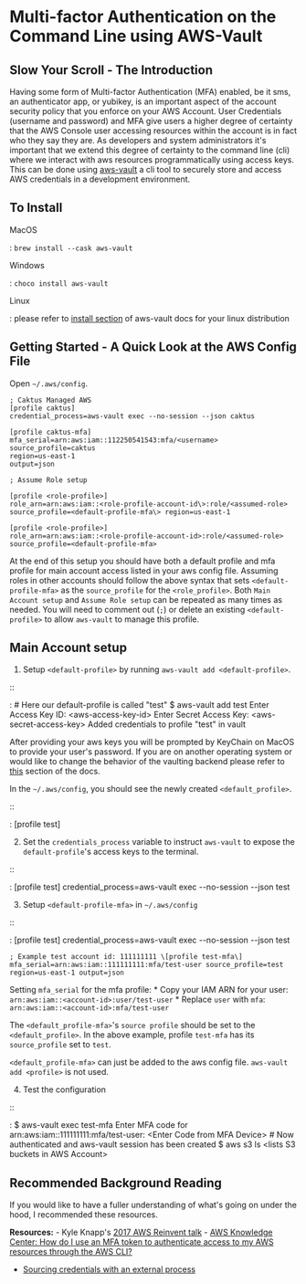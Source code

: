 Multi-factor Authentication on the Command Line using AWS-Vault
===============================================================

Slow Your Scroll - The Introduction
-----------------------------------

Having some form of Multi-factor Authentication (MFA) enabled, be it
sms, an authenticator app, or yubikey, is an important aspect of the
account security policy that you enforce on your AWS Account. User
Credentials (username and password) and MFA give users a higher degree
of certainty that the AWS Console user accessing resources within the
account is in fact who they say they are. As developers and system
administrators it\'s important that we extend this degree of certainty
to the command line (cli) where we interact with aws resources
programmatically using access keys. This can be done using
[aws-vault](https://github.com/99designs/aws-vault) a cli tool to
securely store and access AWS credentials in a development environment.

To Install
----------

MacOS

:   `brew install --cask aws-vault`

Windows

:   `choco install aws-vault`

Linux

:   please refer to [install
    section](https://github.com/99designs/aws-vault#installing) of
    aws-vault docs for your linux distribution

Getting Started - A Quick Look at the AWS Config File
-----------------------------------------------------

Open `~/.aws/config`.

```config
; Caktus Managed AWS
[profile caktus]
credential_process=aws-vault exec --no-session --json caktus

[profile caktus-mfa]
mfa_serial=arn:aws:iam::112250541543:mfa/<username>
source_profile=caktus
region=us-east-1
output=json

; Assume Role setup

[profile <role-profile>]
role_arn=arn:aws:iam::<role-profile-account-id\>:role/<assumed-role>
source_profile=<default-profile-mfa\> region=us-east-1

[profile <role-profile>]
role_arn=arn:aws:iam::<role-profile-account-id>:role/<assumed-role>
source_profile=<default-profile-mfa>
```


At the end of this setup you should have both a default profile and mfa
profile for main account access listed in your aws config file. Assuming
roles in other accounts should follow the above syntax that sets
`<default-profile-mfa>` as the `source_profile` for the
`<role_profile>`. Both `Main Account setup` and `Assume Role setup` can
be repeated as many times as needed. You will need to comment out (`;`)
or delete an existing `<default-profile>` to allow `aws-vault` to manage
this profile.

Main Account setup
------------------

1.  Setup `<default-profile>` by running
    `aws-vault add <default-profile>`.

::

:   \# Here our default-profile is called \"test\" \$ aws-vault add test
    Enter Access Key ID: \<aws-access-key-id\> Enter Secret Access Key:
    \<aws-secret-access-key\> Added credentials to profile \"test\" in
    vault

After providing your aws keys you will be prompted by KeyChain on MacOS
to provide your user\'s password. If you are on another operating system
or would like to change the behavior of the vaulting backend please
refer to
[this](https://github.com/99designs/aws-vault#vaulting-backends) section
of the docs.

In the `~/.aws/config`, you should see the newly created
`<default_profile>`.

::

:   \[profile test\]

2.  Set the `credentials_process` variable to instruct `aws-vault` to
    expose the `default-profile`\'s access keys to the terminal.

::

:   \[profile test\] credential_process=aws-vault exec \--no-session
    \--json test

3.  Setup `<default-profile-mfa>` in `~/.aws/config`

::

:   \[profile test\] credential_process=aws-vault exec \--no-session
    \--json test

    ; Example test account id: 111111111 \[profile test-mfa\]
    mfa_serial=arn:aws:iam::111111111:mfa/test-user source_profile=test
    region=us-east-1 output=json

Setting `mfa_serial` for the mfa profile: \* Copy your IAM ARN for your
user: `arn:aws:iam::<account-id>:user/test-user` \* Replace `user` with
`mfa`: `arn:aws:iam::<account-id>:mfa/test-user`

The `<default_profile-mfa>`\'s `source profile` should be set to the
`<default_profile>`. In the above example, profile `test-mfa` has its
`source_profile` set to `test`.

`<default_profile-mfa>` can just be added to the aws config file.
`aws-vault add <profile>` is not used.

4.  Test the configuration

::

:   \$ aws-vault exec test-mfa Enter MFA code for
    arn:aws:iam::111111111:mfa/test-user: \<Enter Code from MFA Device\>
    \# Now authenticated and aws-vault session has been created \$ aws
    s3 ls \<lists S3 buckets in AWS Account\>

Recommended Background Reading
------------------------------

If you would like to have a fuller understanding of what\'s going on
under the hood, I recommended these resources.

**Resources:** - Kyle Knapp\'s [2017 AWS Reinvent
talk](https://youtu.be/W8IyScUGuGI?t=1251) - [AWS Knowledge Center: How
do I use an MFA token to authenticate access to my AWS resources through
the AWS
CLI?](https://aws.amazon.com/premiumsupport/knowledge-center/authenticate-mfa-cli/)
- [Sourcing credentials with an external
process](https://docs.aws.amazon.com/cli/latest/userguide/cli-configure-sourcing-external.html)
